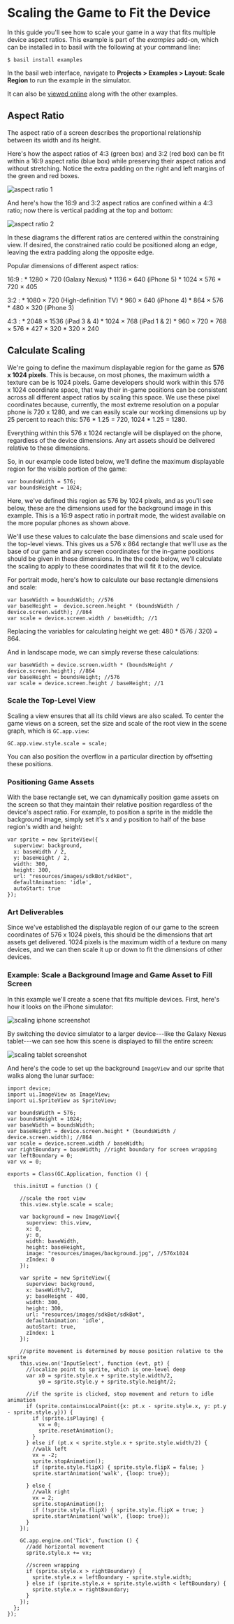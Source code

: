 # Scaling the Game to Fit the Device

In this guide you'll see how to scale your game in a way
that fits multiple device aspect ratios. This example is
part of the *examples* add-on, which can be installed in to
basil with the following at your command line:

~~~
$ basil install examples
~~~

In the basil web interface, navigate to **Projects >
Examples > Layout: Scale Region** to run the example in the simulator.

It can also be [viewed online](../example/basics-scalescreen/)
along with the other examples. 

## Aspect Ratio

The aspect ratio of a screen describes the proportional
relationship between its width and its height.

Here's how the aspect ratios of 4:3 (green box) and 3:2 (red
box) can be fit within a 16:9 aspect ratio (blue box) while
preserving their aspect ratios and without stretching. Notice the
extra padding on the right and left margins of the green and
red boxes.

<img src="./assets/scaling/aspect-ratio-1.png" alt="aspect ratio 1" class="screenshot">

And here's how the 16:9 and 3:2 aspect ratios are confined
within a 4:3 ratio; now there is vertical padding at the top
and bottom:

<img src="./assets/scaling/aspect-ratio-2.png" alt="aspect ratio 2" class="screenshot">

In these diagrams the different ratios are centered within
the constraining view. If desired, the constrained ratio
could be positioned along an edge, leaving the extra padding
along the opposite edge.

Popular dimensions of different aspect ratios:

16:9
:    * 1280 × 720 (Galaxy Nexus)
     * 1136 × 640 (iPhone 5)
     * 1024 × 576
     * 720 × 405

3:2
:    * 1080 × 720 (High-definition TV)
     * 960 × 640 (iPhone 4)
     * 864 × 576
     * 480 × 320 (iPhone 3)

4:3
:    * 2048 × 1536 (iPad 3 & 4)
     * 1024 × 768 (iPad 1 & 2)
     * 960 × 720
     * 768 × 576
     * 427 × 320
     * 320 × 240


## Calculate Scaling

We're going to define the maximum displayable region for the
game as **576 x 1024 pixels**. This is because, on most
phones, the maximum width a texture can be is 1024
pixels. Game developers should work within this 576 x 1024
coordinate space, that way their in-game positions can be
consistent across all different aspect ratios by scaling
this space. We use these pixel coordinates because,
currently, the most extreme resolution on a popular phone is
720 x 1280, and we can easily scale our working dimensions up
by 25 percent to reach this: 576 * 1.25 = 720, 1024 * 1.25 = 1280.

Everything within this 576 x 1024 rectangle will be
displayed on the phone, regardless of the device
dimensions. Any art assets should be delivered relative to
these dimensions.

So, in our example code listed below, we'll define the
maximum displayable region for the visible portion of the game:

~~~
var boundsWidth = 576;
var boundsHeight = 1024;
~~~

Here, we've defined this region as 576 by 1024 pixels, and
as you'll see below, these are the dimensions used for the
background image in this example. This is a 16:9 aspect
ratio in portrait mode, the widest available on the more
popular phones as shown above.

We'll use these values to calculate the base dimensions and
scale used for the top-level views. This gives us a 576 x
864 rectangle that we'll use as the base of our game and any
screen coordinates for the in-game positions should be given
in these dimensions. In the the code below, we'll calculate
the scaling to apply to these coordinates that will fit it
to the device.

For portrait mode, here's how to calculate our base
rectangle dimensions and scale:

~~~
var baseWidth = boundsWidth; //576
var baseHeight =  device.screen.height * (boundsWidth / device.screen.width); //864
var scale = device.screen.width / baseWidth; //1
~~~

Replacing the variables for calculating height we get: 480 * (576 / 320) = 864.

And in landscape mode, we can simply reverse these calculations:

~~~
var baseWidth = device.screen.width * (boundsHeight / device.screen.height); //864
var baseHeight = boundsHeight; //576
var scale = device.screen.height / baseHeight; //1
~~~

### Scale the Top-Level View

Scaling a view ensures that all its child views are also
scaled. To center the game views on a screen, set the size
and scale of the root view in the scene graph, which is `GC.app.view`:

~~~
GC.app.view.style.scale = scale;
~~~

You can also position the overflow in a particular direction
by offsetting these positions.


### Positioning Game Assets

With the base rectangle set, we can dynamically position
game assets on the screen so that they maintain their
relative position regardless of the device's aspect
ratio. For example, to position a sprite in the middle the
background image, simply set it's x and y position to half
of the base region's width and height:

~~~
var sprite = new SpriteView({
  superview: background,
  x: baseWidth / 2,
  y: baseHeight / 2,
  width: 300,
  height: 300,
  url: "resources/images/sdkBot/sdkBot",
  defaultAnimation: 'idle',
  autoStart: true
});
~~~


### Art Deliverables

Since we've established the displayable region of our game
to the screen coordinates of 576 x 1024 pixels, this should
be the dimensions that art assets get delivered. 1024
pixels is the maximum width of a texture on many devices,
and we can then scale it up or down to fit the dimensions of
other devices.


### Example: Scale a Background Image and Game Asset to Fill Screen

In this example we'll create a scene that fits multiple
devices. First, here's how it looks on the iPhone simulator:

<img src="./assets/scaling/scale-iphone.png" alt="scaling iphone screenshot" class="screenshot">

By switching the device simulator to a larger device---like
the Galaxy Nexus tablet---we can see how this scene is
displayed to fill the entire screen:

<img src="./assets/scaling/scale-tablet.png" alt="scaling tablet screenshot" class="screenshot">

And here's the code to set up the background `ImageView` and
our sprite that walks along the lunar surface:

~~~
import device;
import ui.ImageView as ImageView;
import ui.SpriteView as SpriteView;

var boundsWidth = 576;
var boundsHeight = 1024;
var baseWidth = boundsWidth;
var baseHeight = device.screen.height * (boundsWidth / device.screen.width); //864
var scale = device.screen.width / baseWidth;
var rightBoundary = baseWidth; //right boundary for screen wrapping
var leftBoundary = 0;
var vx = 0;

exports = Class(GC.Application, function () {

  this.initUI = function () {
    
    //scale the root view
    this.view.style.scale = scale;
    
    var background = new ImageView({
      superview: this.view,
      x: 0,
      y: 0,
      width: baseWidth,
      height: baseHeight,
      image: "resources/images/background.jpg", //576x1024
      zIndex: 0
    });

    var sprite = new SpriteView({
      superview: background,
      x: baseWidth/2,
      y: baseHeight - 400,
      width: 300,
      height: 300,
      url: "resources/images/sdkBot/sdkBot",
      defaultAnimation: 'idle',
      autoStart: true,
      zIndex: 1
    });

    //sprite movement is determined by mouse position relative to the sprite
    this.view.on('InputSelect', function (evt, pt) {
      //localize point to sprite, which is one-level deep
      var x0 = sprite.style.x + sprite.style.width/2,
          y0 = sprite.style.y + sprite.style.height/2;

      //if the sprite is clicked, stop movement and return to idle animation
      if (sprite.containsLocalPoint({x: pt.x - sprite.style.x, y: pt.y - sprite.style.y})) {
        if (sprite.isPlaying) {
          vx = 0;
          sprite.resetAnimation();
        }
      } else if (pt.x < sprite.style.x + sprite.style.width/2) {
        //walk left
        vx = -2;
        sprite.stopAnimation();
        if (sprite.style.flipX) { sprite.style.flipX = false; }
        sprite.startAnimation('walk', {loop: true});
        
      } else {
        //walk right
        vx = 2;
        sprite.stopAnimation();
        if (!sprite.style.flipX) { sprite.style.flipX = true; }
        sprite.startAnimation('walk', {loop: true});
      }
    });

    GC.app.engine.on('Tick', function () {
      //add horizontal movement
      sprite.style.x += vx;

      //screen wrapping
      if (sprite.style.x > rightBoundary) {
        sprite.style.x = leftBoundary - sprite.style.width;
      } else if (sprite.style.x + sprite.style.width < leftBoundary) {
        sprite.style.x = rightBoundary;
      }
    });
  };
});
~~~
